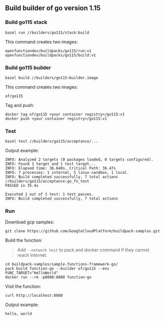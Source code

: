 ## Build builder of go version 1.15

### Build go115 stack

```shell
bazel run //builders/go115/stack:build
```

This command creates two images:

```shell
openfunctiondev/buildpacks/go115/run:v1
openfunctiondev/buildpacks/go115/build:v1
```

### Build go115 builder

```shell
bazel build //builders/go115:builder.image
```

This command creates two images:

```shell
of/go115
```

Tag and push:

```shell
docker tag of/go115 <your container registry>/go115:v1
docker push <your container registry>/go115:v1
```

### Test

```shell
bazel test //builders/go115/acceptance/...
```

Output example:

```shell
INFO: Analyzed 2 targets (0 packages loaded, 0 targets configured).
INFO: Found 1 target and 1 test target...
INFO: Elapsed time: 36.640s, Critical Path: 36.47s
INFO: 7 processes: 1 internal, 5 linux-sandbox, 1 local.
INFO: Build completed successfully, 7 total actions
//builders/go115/acceptance:go_fn_test                                   PASSED in 35.4s

Executed 1 out of 1 test: 1 test passes.
INFO: Build completed successfully, 7 total actions
```

### Run

Download gcp samples:

```shell
git clone https://github.com/GoogleCloudPlatform/buildpack-samples.git
```

Build the function:

> Add `--network host` to pack and docker command if they cannot reach internet.

```shell
cd buildpack-samples/sample-functions-framework-go/
pack build function-go --builder of/go115 --env FUNC_TARGET="HelloWorld"
docker run --rm -p8080:8080 function-go
```

Visit the function:

```shell
curl http://localhost:8080
```

Output example:

```shell
hello, world
```